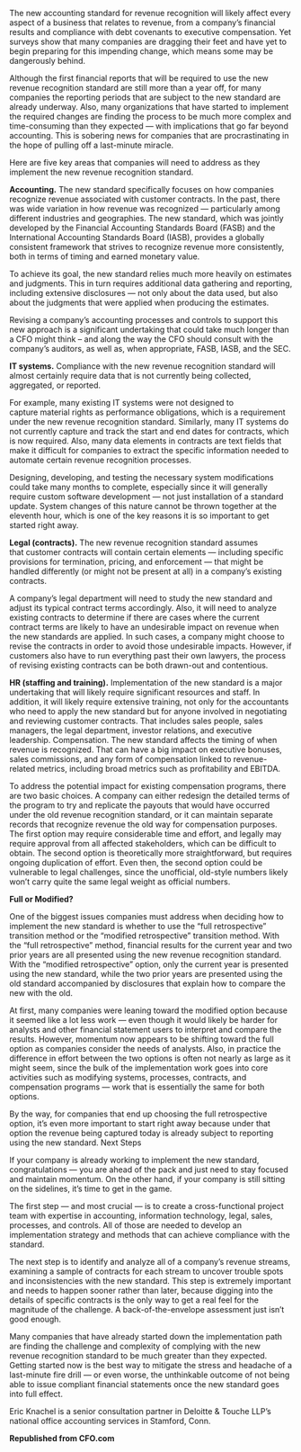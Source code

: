 <html>
    <body>
    <p>The new accounting standard for revenue recognition will likely affect every aspect of a business that relates to revenue, from a company’s financial results and compliance with debt covenants to executive compensation. Yet surveys show that many companies are dragging their feet and have yet to begin preparing for this impending change, which means some may be dangerously behind.
</p> <p>Although the first financial reports that will be required to use the new revenue recognition standard are still more than a year off, for many companies the reporting periods that are subject to the new standard are already underway. Also, many organizations that have started to implement the required changes are finding the process to be much more complex and time-consuming than they expected — with implications that go far beyond accounting. This is sobering news for companies that are procrastinating in the hope of pulling off a last-minute miracle.</p>
<p>Here are five key areas that companies will need to address as they implement the new revenue recognition standard.
</p>
<p><strong>Accounting.</strong> The new standard specifically focuses on how companies recognize revenue associated with customer contracts. In the past, there was wide variation in how revenue was recognized — particularly among different industries and geographies. The new standard, which was jointly developed by the Financial Accounting Standards Board (FASB) and the International Accounting Standards Board (IASB), provides a globally consistent framework that strives to recognize revenue more consistently, both in terms of timing and earned monetary value.</p>
<p> To achieve its goal, the new standard relies much more heavily on estimates and judgments. This in turn requires additional data gathering and reporting, including extensive disclosures — not only about the data used, but also about the judgments that were applied when producing the estimates.</p>
<p>Revising a company’s accounting processes and controls to support this new approach is a significant undertaking that could take much longer than a CFO might think – and along the way the CFO should consult with the company’s auditors, as well as, when appropriate, FASB, IASB, and the SEC.</p>
<p><strong>IT systems.</strong> Compliance with the new revenue recognition standard will almost certainly require data that is not currently being collected, aggregated, or reported.

<p>For example, many existing IT systems were not designed to capture material rights as performance obligations, which is a requirement under the new revenue recognition standard. Similarly, many IT systems do not currently capture and track the start and end dates for contracts, which is now required. Also, many data elements in contracts are text fields that make it difficult for companies to extract the specific information needed to automate certain revenue recognition processes.</p>

<p>Designing, developing, and testing the necessary system modifications could take many months to complete, especially since it will generally require custom software development — not just installation of a standard update.
System changes of this nature cannot be thrown together at the eleventh hour, which is one of the key reasons it is so important to get started right away.</p>

<p><strong>Legal (contracts).</strong> The new revenue recognition standard assumes that customer contracts will contain certain elements — including specific provisions for termination, pricing, and enforcement — that might be handled differently (or might not be present at all) in a company’s existing contracts.</p>

<p>A company’s legal department will need to study the new standard and adjust its typical contract terms accordingly. Also, it will need to analyze existing contracts to determine if there are cases where the current contract terms are likely to have an undesirable impact on revenue when the new standards are applied. In such cases, a company might choose to revise the contracts in order to avoid those undesirable impacts. However, if customers also have to run everything past their own lawyers, the process of revising existing contracts can be both drawn-out and contentious.</p>

<p><strong>HR (staffing and training).</strong> Implementation of the new standard is a major undertaking that will likely require significant resources and staff. In addition, it will likely require extensive training, not only for the accountants who need to apply the new standard but for anyone involved in negotiating and reviewing customer contracts. That includes sales people, sales managers, the legal department, investor relations, and executive leadership.
Compensation. The new standard affects the timing of when revenue is recognized. That can have a big impact on executive bonuses, sales commissions, and any form of compensation linked to revenue-related metrics, including broad metrics such as profitability and EBITDA.</p>

<p>To address the potential impact for existing compensation programs, there are two basic choices. A company can either redesign the detailed terms of the program to try and replicate the payouts that would have occurred under the old revenue recognition standard, or it can maintain separate records that recognize revenue the old way for compensation purposes.
The first option may require considerable time and effort, and legally may require approval from all affected stakeholders, which can be difficult to obtain. The second option is theoretically more straightforward, but requires ongoing duplication of effort. Even then, the second option could be vulnerable to legal challenges, since the unofficial, old-style numbers likely won’t carry quite the same legal weight as official numbers.</p>

<p><strong>Full or Modified?</strong></p>

<p>One of the biggest issues companies must address when deciding how to implement the new standard is whether to use the “full retrospective” transition method or the “modified retrospective” transition method. With the “full retrospective” method, financial results for the current year and two prior years are all presented using the new revenue recognition standard. With the “modified retrospective” option, only the current year is presented using the new standard, while the two prior years are presented using the old standard accompanied by disclosures that explain how to compare the new with the old.</p>

<p>At first, many companies were leaning toward the modified option because it seemed like a lot less work — even though it would likely be harder for analysts and other financial statement users to interpret and compare the results. However, momentum now appears to be shifting toward the full option as companies consider the needs of analysts. Also, in practice the difference in effort between the two options is often not nearly as large as it might seem, since the bulk of the implementation work goes into core activities such as modifying systems, processes, contracts, and compensation programs — work that is essentially the same for both options.</p>

<p>By the way, for companies that end up choosing the full retrospective option, it’s even more important to start right away because under that option the revenue being captured today is already subject to reporting using the new standard.
Next Steps</p>

<p>If your company is already working to implement the new standard, congratulations — you are ahead of the pack and just need to stay focused and maintain momentum. On the other hand, if your company is still sitting on the sidelines, it’s time to get in the game.</p>

<p>The first step — and most crucial — is to create a cross-functional project team with expertise in accounting, information technology, legal, sales, processes, and controls. All of those are needed to develop an implementation strategy and methods that can achieve compliance with the standard.</p>

<p>The next step is to identify and analyze all of a company’s revenue streams, examining a sample of contracts for each stream to uncover trouble spots and inconsistencies with the new standard. This step is extremely important and needs to happen sooner rather than later, because digging into the details of specific contracts is the only way to get a real feel for the magnitude of the challenge. A back-of-the-envelope assessment just isn’t good enough.</p>

<p>Many companies that have already started down the implementation path are finding the challenge and complexity of complying with the new revenue recognition standard to be much greater than they expected. Getting started now is the best way to mitigate the stress and headache of a last-minute fire drill — or even worse, the unthinkable outcome of not being able to issue compliant financial statements once the new standard goes into full effect.</p>

<p>Eric Knachel is a senior consultation partner in Deloitte & Touche LLP’s national office accounting services in Stamford, Conn.</p>

<p><strong>Republished from CFO.com </strong></p>
</body>
</html>
